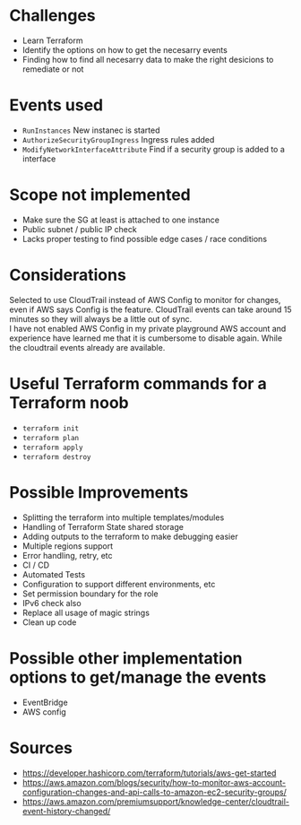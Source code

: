 # Challenges
- Learn Terraform
- Identify the options on how to get the necesarry events
- Finding how to find all necesarry data to make the right desicions to remediate or not

# Events used
- `RunInstances`
  New instanec is started
- `AuthorizeSecurityGroupIngress` 
  Ingress rules added
- `ModifyNetworkInterfaceAttribute`
  Find if a security group is added to a interface

# Scope not implemented 
- Make sure the SG at least is attached to one instance
- Public subnet / public IP check
- Lacks proper testing to find possible edge cases / race conditions

# Considerations
Selected to use CloudTrail instead of AWS Config to monitor for changes, even if AWS says Config is the feature.  CloudTrail events can take around 15 minutes so they will always be a little out of sync.  
I have not enabled AWS Config in my private playground AWS account and experience have learned me that it is cumbersome to disable again. While the cloudtrail events already are available.


# Useful Terraform commands for a Terraform noob
- `terraform init`
- `terraform plan`
- `terraform apply`
- `terraform destroy`


# Possible Improvements
- Splitting the terraform into multiple templates/modules
- Handling of Terraform State shared storage
- Adding outputs to the terraform to make debugging easier
- Multiple regions support
- Error handling, retry, etc
- CI / CD
- Automated Tests
- Configuration to support different environments, etc
- Set permission boundary for the role
- IPv6 check also
- Replace all usage of magic strings
- Clean up code


# Possible other implementation options to get/manage the events
- EventBridge
- AWS config


# Sources
- https://developer.hashicorp.com/terraform/tutorials/aws-get-started
- https://aws.amazon.com/blogs/security/how-to-monitor-aws-account-configuration-changes-and-api-calls-to-amazon-ec2-security-groups/
- https://aws.amazon.com/premiumsupport/knowledge-center/cloudtrail-event-history-changed/